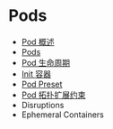 # Pods

- [Pod 概述](concepts/workloads/pods/pod-overview.md)
- [Pods](concepts/workloads/pods/pods.md)
- [Pod 生命周期](pod-lifecycle.md)
- [Init 容器](init-containers.md)
- [Pod Preset](pod-preset.md)
- [Pod 拓扑扩展约束](pod-topology-spread-constraints.md)
- Disruptions
- Ephemeral Containers



##### 

